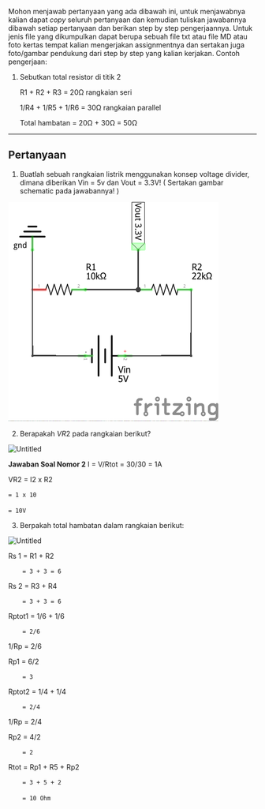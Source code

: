 Mohon menjawab pertanyaan yang ada dibawah ini, untuk menjawabnya kalian dapat *copy* seluruh pertanyaan dan kemudian tuliskan jawabannya dibawah setiap pertanyaan dan berikan step by step pengerjaannya. Untuk jenis file yang dikumpulkan dapat berupa sebuah file txt atau file MD atau foto kertas tempat kalian mengerjakan assignmentnya dan sertakan juga foto/gambar pendukung dari step by step yang kalian kerjakan. Contoh pengerjaan:

1. Sebutkan total resistor di titik 2
    
    R1 + R2 + R3 = 20Ω rangkaian seri
    
    1/R4 + 1/R5 + 1/R6 = 30Ω rangkaian parallel
    
    Total hambatan = 20Ω + 30Ω = 50Ω
    

---

## Pertanyaan

1. Buatlah sebuah rangkaian listrik menggunakan konsep voltage divider, dimana diberikan Vin = 5v dan Vout = 3.3V! ( Sertakan gambar schematic pada jawabannya! )

![Schematic](voltage_divider.png)

2. Berapakah $VR2$ pada rangkaian berikut?

![Untitled](https://skilvul-prod-01.s3.ap-southeast-1.amazonaws.com/lesson/iot/IoT+Assignments+Assets/IoT+Hardware/voltage_divider.png)

**Jawaban Soal Nomor 2**
I   = V/Rtot
    = 30/30
    = 1A

VR2 = I2 x R2

    = 1 x 10
    
    = 10V

3. Berpakah total hambatan dalam rangkaian berikut:

![Untitled](https://skilvul-prod-01.s3.ap-southeast-1.amazonaws.com/lesson/iot/IoT+Assignments+Assets/IoT+Hardware/r_total.png)

Rs 1    = R1 + R2

        = 3 + 3 = 6

Rs 2    = R3 + R4

        = 3 + 3 = 6

Rptot1  = 1/6 + 1/6

        = 2/6
1/Rp    = 2/6

Rp1      = 6/2 
        
        = 3

Rptot2  = 1/4 + 1/4

        = 2/4

1/Rp    = 2/4

Rp2     = 4/2 
        
        = 2

Rtot    = Rp1 + R5 + Rp2

        = 3 + 5 + 2

        = 10 Ohm